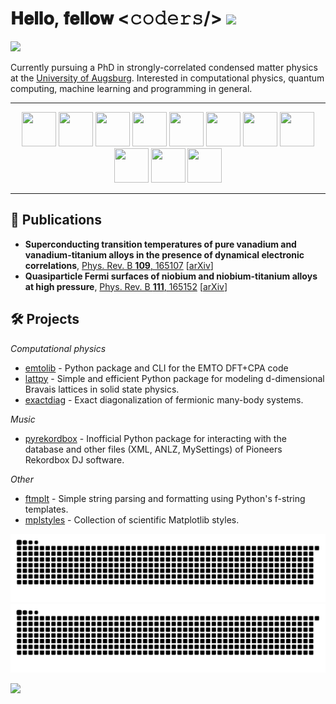 
# 𝐇𝐞𝐥𝐥𝐨, 𝐟𝐞𝐥𝐥𝐨𝐰 <𝚌𝚘𝚍𝚎𝚛𝚜/> <img src="https://github.com/TheDudeThatCode/TheDudeThatCode/blob/master/Assets/Hi.gif" width="35" />

![](https://komarev.com/ghpvc/?username=dylanljones)


Currently pursuing a PhD in strongly-correlated condensed matter physics at the [University of Augsburg](https://www.uni-augsburg.de/de/). 
Interested in computational physics, quantum computing, machine learning and programming in general.

---
<p align="center">
  <img width="55" height="55" src="https://cdn.jsdelivr.net/gh/devicons/devicon@latest/icons/python/python-original.svg" />
  <img width="55" height="55" src="https://cdn.jsdelivr.net/gh/devicons/devicon@latest/icons/c/c-original.svg" />
  <img width="55" height="55" src="https://cdn.jsdelivr.net/gh/devicons/devicon@latest/icons/rust/rust-original.svg" />    
  <img width="55" height="55" src="https://cdn.jsdelivr.net/gh/devicons/devicon@latest/icons/fortran/fortran-original.svg" />
  <img width="55" height="55" src="https://cdn.jsdelivr.net/gh/devicons/devicon@latest/icons/typescript/typescript-original.svg" /> 
  <img width="55" height="55" src="https://cdn.jsdelivr.net/gh/devicons/devicon@latest/icons/tex/tex-original.svg" />
  <img width="55" height="55" src="https://cdn.jsdelivr.net/gh/devicons/devicon@latest/icons/sqlite/sqlite-original.svg" />
  <img width="55" height="55" src="https://cdn.jsdelivr.net/gh/devicons/devicon@latest/icons/neovim/neovim-original.svg" />       
  <img width="55" height="55" src="https://cdn.jsdelivr.net/gh/devicons/devicon@latest/icons/jetbrains/jetbrains-original.svg" />   
  <img width="55" height="55" src="https://cdn.jsdelivr.net/gh/devicons/devicon@latest/icons/bash/bash-original.svg" />   
  <img width="55" height="55" src="https://cdn.jsdelivr.net/gh/devicons/devicon@latest/icons/git/git-original.svg" />
</p>

---

## 📑 Publications

- **Superconducting transition temperatures of pure vanadium and vanadium-titanium alloys in the presence of dynamical electronic correlations**, [Phys. Rev. B **109**, 165107](https://journals.aps.org/prb/abstract/10.1103/PhysRevB.109.165107) [[arXiv](https://arxiv.org/abs/2403.13202)]
- **Quasiparticle Fermi surfaces of niobium and niobium-titanium alloys at high pressure**, [Phys. Rev. B **111**, 165152](https://journals.aps.org/prb/abstract/10.1103/PhysRevB.111.165152) [[arXiv](https://arxiv.org/abs/2501.08012)]

## 🛠️ Projects

*Computational physics*

- [emtolib] - Python package and CLI for the EMTO DFT+CPA code
- [lattpy] - Simple and efficient Python package for modeling d-dimensional Bravais lattices in solid state physics.
- [exactdiag] - Exact diagonalization of fermionic many-body systems.

*Music*

- [pyrekordbox] - Inofficial Python package for interacting with the database and other files (XML, ANLZ, MySettings) of Pioneers Rekordbox DJ software.

*Other*

- [ftmplt] - Simple string parsing and formatting using Python's f-string templates.
- [mplstyles] - Collection of scientific Matplotlib styles.

![github contribution grid snake animation](https://raw.githubusercontent.com/dylanljones/dylanljones/output/github-snake-dark.svg#gh-dark-mode-only)![github contribution grid snake animation](https://raw.githubusercontent.com/dylanljones/dylanljones/output/github-snake.svg#gh-light-mode-only)


[lattpy]: https://github.com/dylanljones/lattpy
[exactdiag]: https://github.com/dylanljones/exactdiag
[pyrekordbox]: https://github.com/dylanljones/pyrekordbox
[mplstyles]: https://github.com/dylanljones/mplstyles
[ftmplt]: https://github.com/dylanljones/ftmplt
[emtolib]: https://github.com/dylanljones/emtolib

![](https://hit.yhype.me/github/profile?user_id=39274612)
